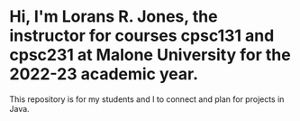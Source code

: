 # Hi, I'm Lorans R. Jones, the instructor for courses cpsc131 and cpsc231 at Malone University for the 2022-23 academic year.
This repository is for my students and I to connect and plan for projects in Java.
